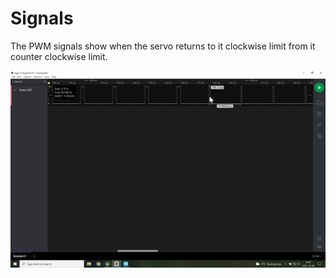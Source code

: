 # Signals
The PWM signals show when the servo returns to it clockwise limit from it counter clockwise limit.

![Servo signal](servoPWM.png)